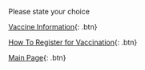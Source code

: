 Please state your choice

<a href="/http://covid-19.moh.gov.my/vaksin-covid-19">Vaccine Information</a>{: .btn}

<a href="/https://www.vaksincovid.gov.my/en/guide/">How To Register for Vaccination</a>{: .btn}

<a href="/start">Main Page</a>{: .btn}
